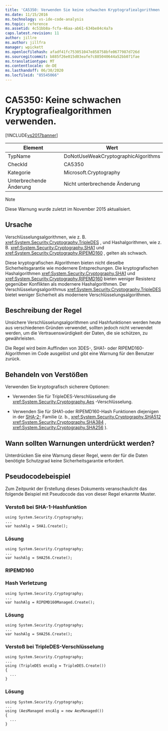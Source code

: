 ```yaml
---
title: 'CA5350: Verwenden Sie keine schwachen Kryptografiealgorithmen | Microsoft-Dokumentation'
ms.date: 11/15/2016
ms.technology: vs-ide-code-analysis
ms.topic: reference
ms.assetid: 4c51bb8a-fcfa-46aa-ab61-634be84c4a7a
caps.latest.revision: 11
author: jillre
ms.author: jillfra
manager: wpickett
ms.openlocfilehash: afadf41fc753051047e858758bfe0677987d726d
ms.sourcegitcommit: b885f26e015d03eafe7c885040644a52bb071fae
ms.translationtype: MT
ms.contentlocale: de-DE
ms.lasthandoff: 06/30/2020
ms.locfileid: "85545066"
---
```

# <a name="ca5350-do-not-use-weak-cryptographic-algorithms"></a>CA5350: Keine schwachen Kryptografiealgorithmen verwenden.
[!INCLUDE[vs2017banner](../includes/vs2017banner.md)]

|Element|Wert|
|-|-|
|TypName|DoNotUseWeakCryptographicAlgorithms|
|CheckId|CA5350|
|Kategorie|Microsoft.Cryptography|
|Unterbrechende Änderung|Nicht unterbrechende Änderung|

> [!NOTE]
> Diese Warnung wurde zuletzt im November 2015 aktualisiert.

## <a name="cause"></a>Ursache
 Verschlüsselungsalgorithmen, wie z. B. <xref:System.Security.Cryptography.TripleDES> , und Hashalgorithmen, wie z. B. <xref:System.Security.Cryptography.SHA1> und <xref:System.Security.Cryptography.RIPEMD160> , gelten als schwach.

 Diese kryptografischen Algorithmen bieten nicht dieselbe Sicherheitsgarantie wie modernere Entsprechungen. Die kryptografischen Hashalgorithmen <xref:System.Security.Cryptography.SHA1> und <xref:System.Security.Cryptography.RIPEMD160> bieten weniger Resistenz gegenüber Konflikten als modernere Hashalgorithmen. Der Verschlüsselungsalgorithmus <xref:System.Security.Cryptography.TripleDES> bietet weniger Sicherheit als modernere Verschlüsselungsalgorithmen.

## <a name="rule-description"></a>Beschreibung der Regel
 Unsichere Verschlüsselungsalgorithmen und Hashfunktionen werden heute aus verschiedenen Gründen verwendet, sollten jedoch nicht verwendet werden, um die Vertrauenswürdigkeit der Daten, die sie schützen, zu gewährleisten.

 Die Regel wird beim Auffinden von 3DES-, SHA1- oder RIPEMD160-Algorithmen im Code ausgelöst und gibt eine Warnung für den Benutzer zurück.

## <a name="how-to-fix-violations"></a>Behandeln von Verstößen
 Verwenden Sie kryptografisch sicherere Optionen:

- Verwenden Sie für TripleDES-Verschlüsselung die <xref:System.Security.Cryptography.Aes> -Verschlüsselung.

- Verwenden Sie für SHA1-oder RIPEMD160-Hash Funktionen diejenigen in der [SHA-2-](https://msdn.microsoft.com/library/windows/desktop/aa382459.aspx) Familie (z. b., <xref:System.Security.Cryptography.SHA512> <xref:System.Security.Cryptography.SHA384> , <xref:System.Security.Cryptography.SHA256> ).

## <a name="when-to-suppress-warnings"></a>Wann sollten Warnungen unterdrückt werden?
 Unterdrücken Sie eine Warnung dieser Regel, wenn der für die Daten benötigte Schutzgrad keine Sicherheitsgarantie erfordert.

## <a name="pseudo-code-example"></a>Pseudocodebeispiel
 Zum Zeitpunkt der Erstellung dieses Dokuments veranschaulicht das folgende Beispiel mit Pseudocode das von dieser Regel erkannte Muster.

### <a name="sha-1-hashing-violation"></a>Verstoß bei SHA-1-Hashfunktion

```
using System.Security.Cryptography;
...
var hashAlg = SHA1.Create();

```

### <a name="solution"></a>Lösung

```
using System.Security.Cryptography;
...
var hashAlg = SHA256.Create();

```

### <a name="ripemd160-br-br-hashing-violation"></a>RIPEMD160 <br /><br />Hash Verletzung

```
using System.Security.Cryptography;
...
var hashAlg = RIPEMD160Managed.Create();

```

### <a name="solution"></a>Lösung

```
using System.Security.Cryptography;
...
var hashAlg = SHA256.Create();

```

### <a name="tripledes-encryption-violation"></a>Verstoß bei TripleDES-Verschlüsselung

```
using System.Security.Cryptography;
...
using (TripleDES encAlg = TripleDES.Create())
{
  ...
}
```

### <a name="solution"></a>Lösung

```
using System.Security.Cryptography;
...
using (AesManaged encAlg = new AesManaged())
{
  ...
}
```